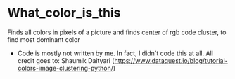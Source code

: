 # What_color_is_this
Finds all colors in pixels of a picture and finds center of rgb code cluster, to find most dominant color

* Code is mostly not written by me. In fact, I didn't code this at all. All credit goes to:
  Shaumik Daityari (https://www.dataquest.io/blog/tutorial-colors-image-clustering-python/)


